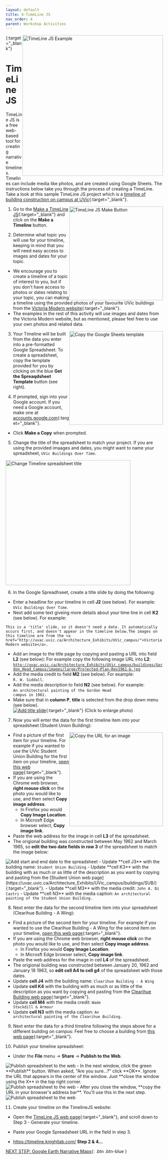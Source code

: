 ```yaml
---
layout: default
title: 4-TimeLine JS
nav_order: 4
parent: Workshop Activities
---
```

[<img src="images/timeline-logo.png" style="float:right;width:450px;" alt="TimeLine JS Example">](https://cdn.knightlab.com/libs/timeline3/latest/embed/index.html?source=1s45s1S3LH7ukGOA8fsmI8weK-rgDwRK6i-TMPe6rhcM&font=Default&lang=en&initial_zoom=2&height=800){:target="_blank"}
# TimeLine JS

TimeLine JS is a free web-based tool for creating narrative timelines. Timelines can include media like photos, and are created using Google Sheets. The instructions below take you through the process of creating a TimeLine. Take a look at this sample TimeLine JS project which is a [timeline of building construction on campus at UVic](https://bit.ly/2W5LvBO){:target="_blank"}.

1. <img src="images/timeline-make.png" style="float:right;width:300px;" alt="TimeLine JS Make Button">Go to the [Make a TimeLine JS](https://timeline.knightlab.com/){:target="_blank"} and click on the **Make a Timeline** button.

2. Determine what topic you will use for your timeline, keeping in mind that you will need easy access to images and dates for your topic.
- We encourage you to create a timeline of a topic of interest to you, but if you don't have access to photos or dates relating to your topic, you can making a timeline using the provided photos of your favourite UVic buildings from the [Victoria Modern website](http://uvac.uvic.ca/Architecture_Exhibits/UVic_campus/){:target="_blank"}. 
- The examples in the rest of this activity will use images and dates from the Victoria Modern website, but as mentioned, please feel free to use your own photos and related data.

3. <img src="images/timeline-template.png" style="float:right;width:300px;" alt="Copy the Google Sheets template">Your Timeline will be built from the data you enter into a pre-formatted Google Spreadsheet. To create a spreadsheet, copy the template provided for you by clicking on the blue **Get the Spreaqdsheet Template** button (see right). 

4. If prompted, sign into your Google account. If you need a Google account, make one at [accounts.google.com](https://accounts.google.com){:target="_blank"}. 
- Click **Make a Copy** when prompted.

5. Change the title of the spreadsheet to match your project. If you are using the provided imaages and dates, you might want to name your spreadsheet, <code>UVic Buildings Over Time</code>.
<img src="images/timeline-change-title.png" style="width:400px;" alt="Change Timeline spreadsheet title">

6. In the Google Spreadhseet, create a title slide by doing the following:
- Enter a headline for your timeline in cell **J2** (see below). For example: <code>UVic Buildings Over Time</code>.
- Next add some text giveing more details about your time line in cell **K2** (see below). For example: 
```
This is a 'title' slide, so it doesn't need a date. It automatically occurs first, and doesn't appear in the timeline below.The images on this timeline are from the <a href="http://uvac.uvic.ca/Architecture_Exhibits/UVic_campus/">Victoria Modern website</a>.
```
- Add an image to the title page by copying and pasting a URL into field **L2** (see below): For example copy the following image URL into **L2**:<br> <code>http://uvac.uvic.ca/Architecture_Exhibits/UVic_campus/buildings/Gordon_Head_Campus/images/large/Projected-Plan-Rev1961-b.jpg</code>
- Add the media credit to field **M2** (see below). For example:<br> <code>R. W. Siddall</code>.
- Add the media description to field **N2** (see below). For example:<br> <code>An architectural painting of the Gordon Head campus in 1961.</code>
- Make sure that in **column P**, **title** is selected from the drop down menu (see below).<br>
[<img src="images/timeline-title-slide.png" alt="Add title slide">](images/timeline-title-slide.png){:target="_blank"} (Click to enlarge photo)<br>

7. Now you will enter the data for the first timeline item into your spreadsheet (Student Union Building):
- <img src="images/timeline-image-url.png" style="float:right;width:300px;" alt="Copy the URL for an image">Find a picture of the first item for your timeline. For example if you wanted to use the UVic Student Union Building for the first item on your timeline, [open this web page](https://uvac.uvic.ca/Architecture_Exhibits/UVic_campus/buildings/SUB/){:target="_blank"}.
- If you are using the Chrome web browser, **right mouse click** on the photo you would like to use, and then select **Copy image address**. 
  - In Firefox you would **Copy Image Location**. 
  - In Microsft Edge browser select, **Copy image link**.
- Paste the web address for the image in cell **L3** of the spreadsheet.
- The origional building was constructed between May 1962 and March 1965, so **edit the two date fields in row 3** of the spreadsheet to match the image below:
<img src="images/timeline-date-1.png" alt="Add start and end date to the spreadsheet">
- Update **cell J3** with the building name: <code>Student Union Building</code>
- Update **cell K3** with the building with as much or as little of the description as you want by copying and pasting from the [Student Union web page](https://uvac.uvic.ca/Architecture_Exhibits/UVic_campus/buildings/SUB/){:target="_blank"}.
- Update **cell M3** with the media credit: <code>John A. Di Castri</code>
- Update **cell N3** with the media caption: <code>An architectural painting of the Student Union Building.</code>

8. Next enter the data for the second timeline item into your spreadsheet (Clearihue Building - A Wing):
- Find a picture of the second item for your timeline. For example if you wanted to use the Clearihue Building - A Wing for the second item on your timeline, [open this web page](https://uvac.uvic.ca/Architecture_Exhibits/UVic_campus/buildings/Clearihue/){:target="_blank"}.
- If you are using the Chrome web browser, **right mouse click** on the photo you would like to use, and then select **Copy image address**. 
  - In Firefox you would **Copy Image Location**. 
  - In Microsft Edge browser select, **Copy image link**.
- Paste the web address for the image in cell **L4** of the spreadsheet.
- The origional building was constructed between January 20, 1962 and January 18 1963, so **edit cell A4 to cell g4** of the spreadsheet with those dates.
- Update **cell J4** with the building name: <code>Clearihue Building - A Wing</code>
- Update **cell K4** with the building with as much or as little of the description as you want by copying and pasting from the [Clearihue Building web page](https://uvac.uvic.ca/Architecture_Exhibits/UVic_campus/buildings/Clearihue/){:target="_blank"}.
- Update **cell M4** with the media credit: <code>Wade Stockdill & Armour</code>
- Update **cell N3** with the media caption: <code>An architectural painting of the Clearihue Building.</code>

9. Next enter the data for a third timeline following the steps above for a different building on campus: Feel free to choose a building from [this web page](https://uvac.uvic.ca/Architecture_Exhibits/UVic_campus/){:target="_blank"}.

10. Publish your timeline spreadsheet:
- Under the **File** menu -> **Share** -> **Publish to the Web**.<br>
<img src="images/timeline-publish-to-web.png" alt="Publish spreadsheet to the web">
- In the next window, click the green **Publish** button. When asked, "Are you sure…?" click **OK**. Ignore the URL that appears in the center of the window. Just **close the window using the X** in the top right corner.<br>
<img src="images/timeline-step-2.png" alt="Publish spreadsheet to the web">
- After you close the window, **copy the URL in your browser's address bar**. You'll use this in the next step.<br>
<img src="images/timeline-step-3.png" alt="Publish spreadsheet to the web">

11. Create your timeline on the TimelineJS website:
- Open the [TimeLine JS web page](https://timeline.knightlab.com/#make){:target="_blank"}, and scroll down to Step 3 - Generate your timeline.
- Paste your Google Spreadsheet URL in the field in step 3.

- https://timeline.knightlab.com/ **Step 2 & 4...**

[NEXT STEP: Google Earth Narrative Maps](google-narrative-maps.html){: .btn .btn-blue }
